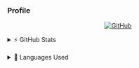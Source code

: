 ### Profile

<!--Skills--->

<p align="center">
<a href="https://github.com/WiseNat"><img alt="GitHub" src="https://img.shields.io/badge/-@WiseNat-181717?style=flat-square&logo=GitHub&logoColor=white"></a>
</p>

<!--GitHub Stats--->
<details>
    <summary>⚡ GitHub Stats</summary>
    <p align="center">
    <a href="https://github.com/WiseNat"><img align="center" src="https://github-readme-stats.vercel.app/api?username=WiseNat&count_private=true&show_icons=true&theme=vue" /></a>
    </p>
</details>

<br>

<!--Most used Programming Languages--->
<details>
    <summary>📗 Languages Used</summary>
    <p align="center">
    <a href="https://github.com/WiseNat"><img align="center" src="https://github-readme-stats.vercel.app/api/top-langs/?username=WiseNat&layout=compact" /></a>
    </p>
</details>

<!--**WiseNat/WiseNat** is a ✨ _special_ ✨ repository because its `README.md` (this file) appears on your GitHub profile.-->
